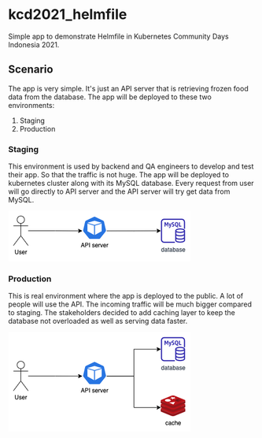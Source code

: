 # kcd2021_helmfile

Simple app to demonstrate Helmfile in Kubernetes Community Days Indonesia 2021.

## Scenario

The app is very simple. It's just an API server that is retrieving frozen food data from the database. The app will be deployed to these two environments:
1. Staging
2. Production

### Staging

This environment is used by backend and QA engineers to develop and test their app. So that the traffic is not huge. The app will be deployed to kubernetes cluster along with its MySQL database. Every request from user will go directly to API server and the API server will try get data from MySQL.

![staging](img/staging.png)

### Production

This is real environment where the app is deployed to the public. A lot of people will use the API. The incoming traffic will be much bigger compared to staging. The stakeholders decided to add caching layer to keep the database not overloaded as well as serving data faster.

![production](img/production.png)
